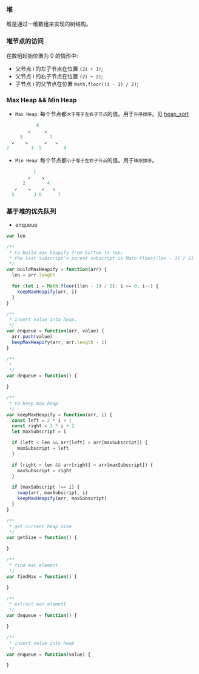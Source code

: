 ### 堆

堆是通过一维数组来实现的树结构。

### 堆节点的访问

在数组起始位置为 0 的情形中:

* 父节点 i 的左子节点在位置 `(2i + 1)`;
* 父节点 i 的右子节点在位置 `(2i + 2)`;
* 子节点 i 的父节点在位置 `Math.floor((i - 1) / 2)`;

### Max Heap && Min Heap

* `Max Heap`: 每个节点都`大于等于左右子节点`的值。用于`升序排序`。见 [heap_sort](https://github.com/MuYunyun/blog/blob/master/Algorithm/algorithm/sort/heap_sort.md)

```js
           8
        ↙     ↘
     3          7
  ↙    ↘      ↙   ↘
2        1  5        4
```

* `Min Heap`: 每个节点都`小于等于左右子节点`的值。用于`降序排序`。

```js
          1
        ↙    ↘
      2        4
   ↙    ↘    ↙   ↘
  5       3 8      7
```

### 基于堆的优先队列

* enqueue

```js
var len

/**
 * to build max heapify from bottom to top;
 * the last subscript's parent subscript is Math.floor((len - 1) / 2)
 */
var buildMaxHeapify = function(arr) {
  len = arr.length

  for (let i = Math.floor((len - 1) / 2); i >= 0; i--) {
    keepMaxHeapify(arr, i)
  }
}

/**
 * insert value into heap.
 */
var enqueue = function(arr, value) {
  arr.push(value)
  keepMaxHeapify(arr, arr.length - 1)
}

/**
 *
 */
var dequeue = function() {

}

/**
 * to keep max heap
 */
var keepMaxHeapify = function(arr, i) {
  const left = 2 * i + 1
  const right = 2 * i + 2
  let maxSubscript = i

  if (left < len && arr[left] > arr[maxSubscript]) {
    maxSubscript = left
  }

  if (right < len && arr[right] > arr[maxSubscript]) {
    maxSubscript = right
  }

  if (maxSubscript !== i) {
    swap(arr, maxSubscript, i)
    keepMaxHeapify(arr, maxSubscript)
  }
}
```


```js
/**
 * get current heap size
 */
var getSize = function() {

}

/**
 * find max element
 */
var findMax = function() {

}

/**
 * extract max element
 */
var dequeue = function() {

}

/**
 * insert value into heap
 */
var enqueue = function(value) {

}
```